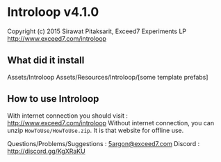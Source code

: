 ﻿# Introloop v4.1.0

Copyright (c) 2015 Sirawat Pitaksarit, Exceed7 Experiments LP 
http://www.exceed7.com/introloop

## What did it install
Assets/Introloop
Assets/Resources/Introloop/[some template prefabs]

## How to use Introloop

With internet connection you should visit : http://www.exceed7.com/introloop
Without internet connection, you can unzip `HowToUse/HowToUse.zip`. It is that website for offline use.

Questions/Problems/Suggestions : 5argon@exceed7.com
Discord : http://discord.gg/KgXRaKU